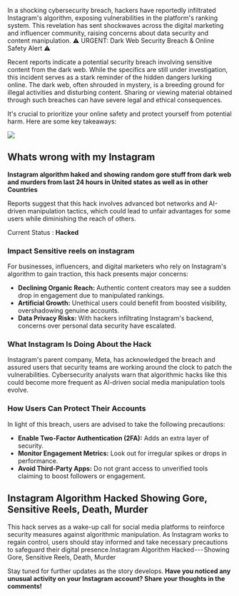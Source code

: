 In a shocking cybersecurity breach, hackers have reportedly infiltrated Instagram's algorithm, exposing vulnerabilities in the platform's ranking system. This revelation has sent shockwaves across the digital marketing and influencer community, raising concerns about data security and content manipulation.
⚠️ URGENT: Dark Web Security Breach & Online Safety Alert ⚠️

Recent reports indicate a potential security breach involving sensitive content from the dark web. While the specifics are still under investigation, this incident serves as a stark reminder of the hidden dangers lurking online. The dark web, often shrouded in mystery, is a breeding ground for illegal activities and disturbing content. Sharing or viewing material obtained through such breaches can have severe legal and ethical consequences.

It's crucial to prioritize your online safety and protect yourself from potential harm. Here are some key takeaways:


![](https://pro-zone.xyz/wp-content/uploads/2025/02/Photo-Feb-26-2025-8-37-51-PM-473x1024.png)

Whats wrong with my Instagram 
------------------------------

**Instagram algorithm haked and showing random gore stuff from dark web and murders from last 24 hours in United states as well as in other Countries**

Reports suggest that this hack involves advanced bot networks and AI-driven manipulation tactics, which could lead to unfair advantages for some users while diminishing the reach of others.

Current Status : **Hacked**

### Impact Sensitive reels on instagram

For businesses, influencers, and digital marketers who rely on Instagram's algorithm to gain traction, this hack presents major concerns:

-   **Declining Organic Reach:** Authentic content creators may see a sudden drop in engagement due to manipulated rankings.
-   **Artificial Growth:** Unethical users could benefit from boosted visibility, overshadowing genuine accounts.
-   **Data Privacy Risks:** With hackers infiltrating Instagram's backend, concerns over personal data security have escalated.

### What Instagram Is Doing About the Hack

Instagram's parent company, Meta, has acknowledged the breach and assured users that security teams are working around the clock to patch the vulnerabilities. Cybersecurity analysts warn that algorithmic hacks like this could become more frequent as AI-driven social media manipulation tools evolve.

### How Users Can Protect Their Accounts

In light of this breach, users are advised to take the following precautions:

-   **Enable Two-Factor Authentication (2FA):** Adds an extra layer of security.
-   **Monitor Engagement Metrics:** Look out for irregular spikes or drops in performance.
-   **Avoid Third-Party Apps:** Do not grant access to unverified tools claiming to boost followers or engagement.

Instagram Algorithm Hacked Showing Gore, Sensitive Reels, Death, Murder
-----------------------------------------------------------------------

This hack serves as a wake-up call for social media platforms to reinforce security measures against algorithmic manipulation. As Instagram works to regain control, users should stay informed and take necessary precautions to safeguard their digital presence.Instagram Algorithm Hacked --- Showing Gore, Sensitive Reels, Death, Murder

Stay tuned for further updates as the story develops. **Have you noticed any unusual activity on your Instagram account? Share your thoughts in the comments!**

